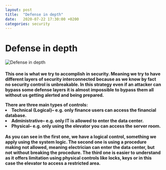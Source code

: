 ```yaml
---
layout: post
title:  "Defense in depth"
date:   2020-07-22 17:30:00 +0200
categories: security
---
```

<h1>Defense in depth</h1>

![Defense in depth](/Defense-in-depth.jpg)
<h4>
<p>This one is what we try to accomplish in security. Meaning we try to have different layers of security interconnected because as we know by fact no security control is unbreakable. In this strategy even if an attacker can bypass some defense layers it is almost impossible to bypass them all without us getting alerted and being prepared. 
</p>
There are three main types of controls:
<li><B>Technical (Logical)</B>– e.g. only finance users can access the financial database.</li>
<li><B>Administrative</B>– e.g. only IT is allowed to enter the data center.</li>
<li><B>Physical</B>– e.g. only using the elevator you can access the server room.</li>
<BR>
As you can see in the first one, we have a logical control, something we apply using the system logic.
The second one is using a procedure making not allowed, meaning electrician can enter the data center, but not without breaking the procedure. 
The third one is easier to understand as it offers limitation using physical controls like locks, keys or in this case the elevator to access a restricted area.
</h4>
